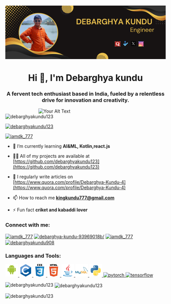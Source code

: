 ![Debarghya Kundu](https://github.com/debarghyakundu123/debarghyakundu123/raw/main/DEBARGHYA%20KUNDU.png)

<h1 align="center">Hi 👋, I'm Debarghya kundu</h1>
<h3 align="center">A fervent tech enthusiast based in India, fueled by a relentless drive for innovation and creativity.</h3>
<img src="https://camo.githubusercontent.com/19db51af5f90f1b152bc0b9078f5fe97053955be5074f03f17019c70345bdcdb/68747470733a2f2f6d69726f2e6d656469756d2e636f6d2f6d61782f313336302f302a37513379765349765f7430696f4a2d5a2e676966" alt="Your Alt Text" align="right" width="400">

<p align="left"> <img src="https://komarev.com/ghpvc/?username=debarghyakundu123&label=Profile%20views&color=0e75b6&style=flat" alt="debarghyakundu123" /> </p>

<p align="left"> <a href="https://github.com/ryo-ma/github-profile-trophy"><img src="https://github-profile-trophy.vercel.app/?username=debarghyakundu123" alt="debarghyakundu123" /></a> </p>

<p align="left"> <a href="https://twitter.com/iamdk_777" target="blank"><img src="https://img.shields.io/twitter/follow/iamdk_777?logo=twitter&style=for-the-badge" alt="iamdk_777" /></a> </p>

- 🌱 I’m currently learning **AI&ML, Kotlin,react.js**

- 👨‍💻 All of my projects are available at [https://github.com/debarghyakundu123](https://github.com/debarghyakundu123)

- 📝 I regularly write articles on [https://www.quora.com/profile/Debarghya-Kundu-4](https://www.quora.com/profile/Debarghya-Kundu-4)

- 📫 How to reach me **kingkundu777@gmail.com**

- ⚡ Fun fact **criket and kabaddi lover**

<h3 align="left">Connect with me:</h3>
<p align="left">
<a href="https://twitter.com/iamdk_777" target="blank"><img align="center" src="https://raw.githubusercontent.com/rahuldkjain/github-profile-readme-generator/master/src/images/icons/Social/twitter.svg" alt="iamdk_777" height="30" width="40" /></a>
<a href="https://linkedin.com/in/debarghya-kundu-93969018b/" target="blank"><img align="center" src="https://raw.githubusercontent.com/rahuldkjain/github-profile-readme-generator/master/src/images/icons/Social/linked-in-alt.svg" alt="debarghya-kundu-93969018b/" height="30" width="40" /></a>
<a href="https://instagram.com/iamdk_777" target="blank"><img align="center" src="https://raw.githubusercontent.com/rahuldkjain/github-profile-readme-generator/master/src/images/icons/Social/instagram.svg" alt="iamdk_777" height="30" width="40" /></a>
<a href="https://www.youtube.com/c/debarghyakundu908" target="blank"><img align="center" src="https://raw.githubusercontent.com/rahuldkjain/github-profile-readme-generator/master/src/images/icons/Social/youtube.svg" alt="debarghyakundu908" height="30" width="40" /></a>
</p>

<h3 align="left">Languages and Tools:</h3>
<p align="left"> <a href="https://developer.android.com" target="_blank" rel="noreferrer"> <img src="https://raw.githubusercontent.com/devicons/devicon/master/icons/android/android-original-wordmark.svg" alt="android" width="40" height="40"/> </a> <a href="https://www.cprogramming.com/" target="_blank" rel="noreferrer"> <img src="https://raw.githubusercontent.com/devicons/devicon/master/icons/c/c-original.svg" alt="c" width="40" height="40"/> </a> <a href="https://www.w3schools.com/css/" target="_blank" rel="noreferrer"> <img src="https://raw.githubusercontent.com/devicons/devicon/master/icons/css3/css3-original-wordmark.svg" alt="css3" width="40" height="40"/> </a> <a href="https://www.w3.org/html/" target="_blank" rel="noreferrer"> <img src="https://raw.githubusercontent.com/devicons/devicon/master/icons/html5/html5-original-wordmark.svg" alt="html5" width="40" height="40"/> </a> <a href="https://www.java.com" target="_blank" rel="noreferrer"> <img src="https://raw.githubusercontent.com/devicons/devicon/master/icons/java/java-original.svg" alt="java" width="40" height="40"/> </a> <a href="https://www.mysql.com/" target="_blank" rel="noreferrer"> <img src="https://raw.githubusercontent.com/devicons/devicon/master/icons/mysql/mysql-original-wordmark.svg" alt="mysql" width="40" height="40"/> </a> <a href="https://www.python.org" target="_blank" rel="noreferrer"> <img src="https://raw.githubusercontent.com/devicons/devicon/master/icons/python/python-original.svg" alt="python" width="40" height="40"/> </a> <a href="https://pytorch.org/" target="_blank" rel="noreferrer"> <img src="https://www.vectorlogo.zone/logos/pytorch/pytorch-icon.svg" alt="pytorch" width="40" height="40"/> </a> <a href="https://www.tensorflow.org" target="_blank" rel="noreferrer"> <img src="https://www.vectorlogo.zone/logos/tensorflow/tensorflow-icon.svg" alt="tensorflow" width="40" height="40"/> </a> </p>

<p><img align="left" src="https://github-readme-stats.vercel.app/api/top-langs?username=debarghyakundu123&show_icons=true&locale=en&layout=compact" alt="debarghyakundu123" /></p>

<p>&nbsp;<img align="center" src="https://github-readme-stats.vercel.app/api?username=debarghyakundu123&show_icons=true&locale=en" alt="debarghyakundu123" /></p>

<p><img align="center" src="https://github-readme-streak-stats.herokuapp.com/?user=debarghyakundu123&" alt="debarghyakundu123" /></p>

